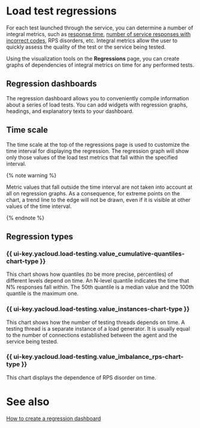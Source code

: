 # Load test regressions

For each test launched through the service, you can determine a number of integral metrics, such as [response time](load-test-results.md#quantiles), [number of service responses with incorrect codes](load-test-results.md#network-codes), RPS disorders, etc. Integral metrics allow the user to quickly assess the quality of the test or the service being tested.

Using the visualization tools on the **Regressions** page, you can create graphs of dependencies of integral metrics on time for any performed tests.

## Regression dashboards

The regression dashboard allows you to conveniently compile information about a series of load tests. You can add widgets with regression graphs, headings, and explanatory texts to your dashboard.

## Time scale

The time scale at the top of the regressions page is used to customize the time interval for displaying the regression. The regression graph will show only those values of the load test metrics that fall within the specified interval.

{% note warning %}

Metric values that fall outside the time interval are not taken into account at all on regression graphs. As a consequence, for extreme points on the chart, a trend line to the edge will not be drawn, even if it is visible at other values of the time interval.

{% endnote %}

## Regression types

### {{ ui-key.yacloud.load-testing.value_cumulative-quantiles-chart-type }}

This chart shows how quantiles (to be more precise, percentiles) of different levels depend on time.
An N-level quantile indicates the time that N% responses fall within. The 50th quantile is a median value and the 100th quantile is the maximum one.

### {{ ui-key.yacloud.load-testing.value_instances-chart-type }}

This chart shows how the number of testing threads depends on time.
A testing thread is a separate instance of a load generator. It is usually equal to the number of connections established between the agent and the service being tested.

### {{ ui-key.yacloud.load-testing.value_imbalance_rps-chart-type }}

This chart displays the dependence of RPS disorder on time.


# See also

[How to create a regression dashboard](../operations/regressions.md)

